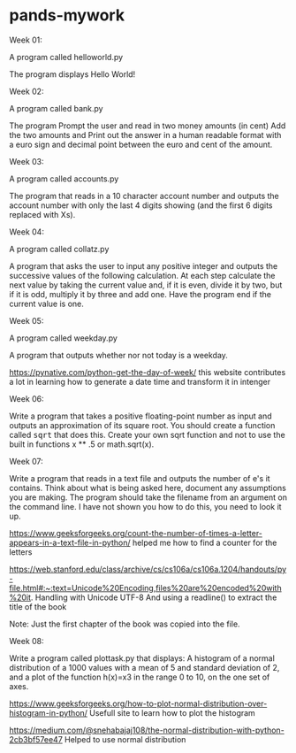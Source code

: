 # pands-mywork

Week 01: 

A program called helloworld.py

The program displays Hello World!

Week 02: 

A program called bank.py 

The program Prompt the user and read in two money amounts (in cent)
Add the two amounts and Print out the answer in a human readable format with a euro sign and decimal point between the euro and cent of the amount. 

Week 03: 

A program called accounts.py 

The program that reads in a 10 character account number and outputs the account number with only the last 4 digits showing (and the first 6 digits replaced with Xs).

Week 04: 

A program called collatz.py

A program that asks the user to input any positive integer and outputs the successive values of the following calculation.
At each step calculate the next value by taking the current value and, if it is even, divide it by two, but if it is odd, multiply it by three and add one.
Have the program end if the current value is one.

Week 05: 

A program called weekday.py

A program that outputs whether nor not today is a weekday. 

https://pynative.com/python-get-the-day-of-week/ 
this website contributes a lot in learning how to generate a date time and transform it in intenger

Week 06:

Write a program that takes a positive floating-point number as input and outputs an approximation of its square root.
You should create a function called <tt>sqrt</tt> that does this.
Create your own sqrt function and not to use the built in functions x ** .5 or math.sqrt(x).

Week 07: 

Write a program that reads in a text file and outputs the number of e's it contains. Think about what is being asked here, document any assumptions you are making.
The program should take the filename from an argument on the command line. I have not shown you how to do this, you need to look it up.

https://www.geeksforgeeks.org/count-the-number-of-times-a-letter-appears-in-a-text-file-in-python/ 
helped me how to find a counter for the letters

https://web.stanford.edu/class/archive/cs/cs106a/cs106a.1204/handouts/py-file.html#:~:text=Unicode%20Encoding,files%20are%20encoded%20with%20it.
Handling with Unicode UTF-8 
And using a readline() to extract the title of the book

Note: Just the first chapter of the book was copied into the file.

Week 08: 

Write a program called plottask.py that displays:
A histogram of a normal distribution of a 1000 values with a mean of 5 and standard deviation of 2, 
and a plot of the function  h(x)=x3 in the range 0 to 10, on the one set of axes.

https://www.geeksforgeeks.org/how-to-plot-normal-distribution-over-histogram-in-python/
Usefull site to learn how to plot the histogram

https://medium.com/@snehabajaj108/the-normal-distribution-with-python-2cb3bf57ee47
Helped to use normal distribution
